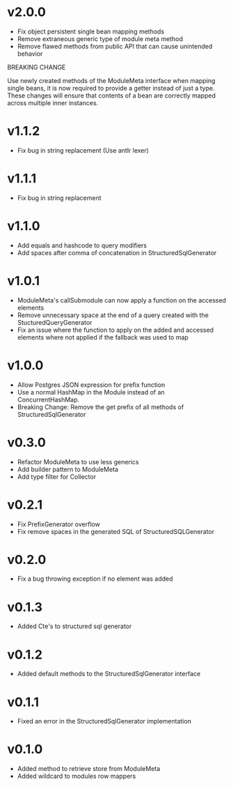 # v2.0.0
 - Fix object persistent single bean mapping methods
 - Remove extraneous generic type of module meta method
 - Remove flawed methods from public API that can cause unintended behavior

BREAKING CHANGE

Use newly created methods of the ModuleMeta interface when mapping single beans, it is now required to provide a getter instead of just a type. These changes will ensure that contents of a bean are correctly mapped across multiple inner instances.


# v1.1.2

- Fix bug in string replacement (Use antlr lexer)

# v1.1.1

- Fix bug in string replacement

# v1.1.0

- Add equals and hashcode to query modifiers
- Add spaces after comma of concatenation in StructuredSqlGenerator

# v1.0.1

- ModuleMeta's callSubmodule can now apply a function on the accessed elements
- Remove unnecessary space at the end of a query created with the StucturedQueryGenerator
- Fix an issue where the function to apply on the added and accessed elements where not applied if the fallback was used to map

# v1.0.0

- Allow Postgres JSON expression for prefix function
- Use a normal HashMap in the Module instead of an ConcurrentHashMap.
- Breaking Change: Remove the get prefix of all methods of StructuredSqlGenerator

# v0.3.0

- Refactor ModuleMeta to use less generics
- Add builder pattern to ModuleMeta
- Add type filter for Collector

# v0.2.1

- Fix PrefixGenerator overflow
- Fix remove spaces in the generated SQL of StructuredSQLGenerator

# v0.2.0

- Fix a bug throwing exception if no element was added

# v0.1.3

- Added Cte's to structured sql generator

# v0.1.2

- Added default methods to the StructuredSqlGenerator interface

# v0.1.1

- Fixed an error in the StructuredSqlGenerator implementation

# v0.1.0

- Added method to retrieve store from ModuleMeta
- Added wildcard to modules row mappers
